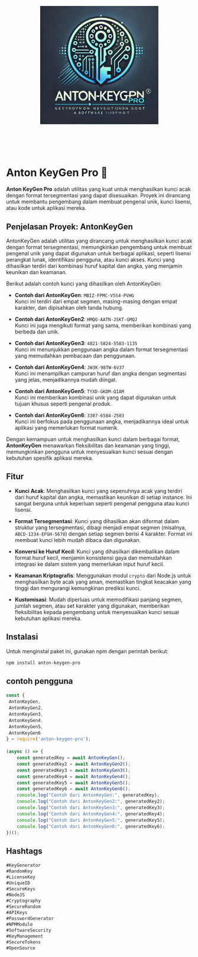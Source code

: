<h1 align="center">
	<br>
	<br>
	<img width="320" src="media/logo.jpg" alt="Anton KeyGen Pro 🔑">
	<br>
	<br>
	<br>
</h1>


# Anton KeyGen Pro 🔑

**Anton KeyGen Pro** adalah utilitas yang kuat untuk menghasilkan kunci acak dengan format tersegmentasi yang dapat disesuaikan. Proyek ini dirancang untuk membantu pengembang dalam membuat pengenal unik, kunci lisensi, atau kode untuk aplikasi mereka.

## Penjelasan Proyek: AntonKeyGen

AntonKeyGen adalah utilitas yang dirancang untuk menghasilkan kunci acak dengan format tersegmentasi, memungkinkan pengembang untuk membuat pengenal unik yang dapat digunakan untuk berbagai aplikasi, seperti lisensi perangkat lunak, identifikasi pengguna, atau kunci akses. Kunci yang dihasilkan terdiri dari kombinasi huruf kapital dan angka, yang menjamin keunikan dan keamanan.

Berikut adalah contoh kunci yang dihasilkan oleh AntonKeyGen:

- **Contoh dari AntonKeyGen**: `MBIZ-FPMC-V5S4-PVHG`  
  Kunci ini terdiri dari empat segmen, masing-masing dengan empat karakter, dan dipisahkan oleh tanda hubung.

- **Contoh dari AntonKeyGen2**: `HMQO-AATN-JSKT-GMQJ`  
  Kunci ini juga mengikuti format yang sama, memberikan kombinasi yang berbeda dan unik.

- **Contoh dari AntonKeyGen3**: `4821-5824-5583-1135`  
  Kunci ini menunjukkan penggunaan angka dalam format tersegmentasi yang memudahkan pembacaan dan penggunaan.

- **Contoh dari AntonKeyGen4**: `JW3K-98TW-6V37`  
  Kunci ini menampilkan campuran huruf dan angka dengan segmentasi yang jelas, menjadikannya mudah diingat.

- **Contoh dari AntonKeyGen5**: `TYXD-GKDM-QIAM`  
  Kunci ini memberikan kombinasi unik yang dapat digunakan untuk tujuan khusus seperti pengenal produk.

- **Contoh dari AntonKeyGen6**: `3307-6584-2503`  
  Kunci ini berfokus pada penggunaan angka, menjadikannya ideal untuk aplikasi yang memerlukan format numerik.

Dengan kemampuan untuk menghasilkan kunci dalam berbagai format, **AntonKeyGen** menawarkan fleksibilitas dan keamanan yang tinggi, memungkinkan pengguna untuk menyesuaikan kunci sesuai dengan kebutuhan spesifik aplikasi mereka.

## Fitur

- **Kunci Acak**: Menghasilkan kunci yang sepenuhnya acak yang terdiri dari huruf kapital dan angka, memastikan keunikan di setiap instance. Ini sangat berguna untuk keperluan seperti pengenal pengguna atau kunci lisensi.

- **Format Tersegmentasi**: Kunci yang dihasilkan akan diformat dalam struktur yang tersegmentasi, dibagi menjadi empat segmen (misalnya, `ABCD-1234-EFGH-5678`) dengan setiap segmen berisi 4 karakter. Format ini membuat kunci lebih mudah dibaca dan digunakan.

- **Konversi ke Huruf Kecil**: Kunci yang dihasilkan dikembalikan dalam format huruf kecil, menjamin konsistensi gaya dan memudahkan integrasi ke dalam sistem yang memerlukan input huruf kecil.

- **Keamanan Kriptografis**: Menggunakan modul `crypto` dari Node.js untuk menghasilkan byte acak yang aman, memastikan tingkat keacakan yang tinggi dan mengurangi kemungkinan prediksi kunci.

- **Kustomisasi**: Mudah diperluas untuk memodifikasi panjang segmen, jumlah segmen, atau set karakter yang digunakan, memberikan fleksibilitas kepada pengembang untuk menyesuaikan kunci sesuai kebutuhan aplikasi mereka.

## Instalasi

Untuk menginstal paket ini, gunakan npm dengan perintah berikut:

```bash
npm install anton-keygen-pro
```
## contoh pengguna

```javascript
const {
 AntonKeyGen, 
 AntonKeyGen2, 
 AntonKeyGen3, 
 AntonKeyGen4,
 AntonKeyGen5,
 AntonKeyGen6
} = require('anton-keygen-pro');

(async () => {
    const generatedKey = await AntonKeyGen();
    const generatedKey2 = await AntonKeyGen2();
    const generatedKey3 = await AntonKeyGen3();
    const generatedKey4 = await AntonKeyGen4();
    const generatedKey5 = await AntonKeyGen5();
    const generatedKey6 = await AntonKeyGen6();
    console.log("Contoh dari AntonKeyGen:", generatedKey);
    console.log("Contoh dari AntonKeyGen2:", generatedKey2);
    console.log("Contoh dari AntonKeyGen3:", generatedKey3);
    console.log("Contoh dari AntonKeyGen4:", generatedKey4);
    console.log("Contoh dari AntonKeyGen5:", generatedKey5);
    console.log("Contoh dari AntonKeyGen6:", generatedKey6);
})();
```

## Hashtags

```Hashtags
#KeyGenerator 
#RandomKey 
#LicenseKey 
#UniqueID 
#SecureKeys 
#NodeJS 
#Cryptography 
#SecureRandom 
#APIKeys 
#PasswordGenerator 
#NPMModule 
#SoftwareSecurity 
#KeyManagement 
#SecureTokens 
#OpenSource
